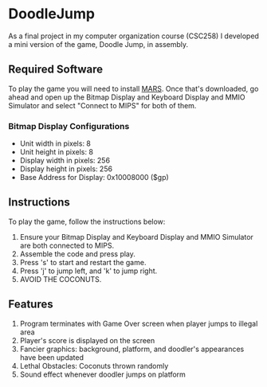 # DoodleJump
As a final project in my computer organization course (CSC258) I developed a mini version of the game, Doodle Jump, in assembly.

## Required Software
To play the game you will need to install [MARS](https://courses.missouristate.edu/KenVollmar/MARS/download.htm).
Once that's downloaded, go ahead and open up the Bitmap Display and Keyboard Display and MMIO Simulator and select "Connect to MIPS" for both of them.

### Bitmap Display Configurations
- Unit width in pixels: 8
- Unit height in pixels: 8
- Display width in pixels: 256
- Display height in pixels: 256
- Base Address for Display: 0x10008000 ($gp)

## Instructions
To play the game, follow the instructions below:
1. Ensure your Bitmap Display and Keyboard Display and MMIO Simulator are both connected to MIPS.
2. Assemble the code and press play.
3. Press 's' to start and restart the game.
4. Press 'j' to jump left, and 'k' to jump right.
5. AVOID THE COCONUTS.

## Features
1. Program terminates with Game Over screen when player jumps to illegal area
2. Player's score is displayed on the screen
3. Fancier graphics: background, platform, and doodler's appearances have been updated
4. Lethal Obstacles: Coconuts thrown randomly
5. Sound effect whenever doodler jumps on platform

